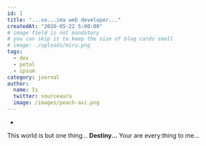 ```yaml
---
id: 1
title: "...so...ima web developer..."
createdAt: "2020-05-22 5:00:00"
# image field is not mandatory
# you can skip it to keep the size of blog cards small
# image: ./uploads/miru.png
tags:
  - dev
  - petal
  - ipsum
category: journal
author:
  name: Is
  twitter: sourceaura
  image: /images/peach-avi.png
---
```


<!--more-->

<!-- Destiny's Photo(s) -->

-

This world is but one thing...
**Destiny...**
Your are every:thing to me...

<!-- \[est inquirit\]: http://nulloet.net/
\[linguaque inmoritur\]: http://raptadivamque.net/ -->